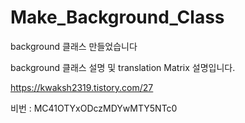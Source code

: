 # Make_Background_Class
background 클래스 만들었습니다

background 클래스 설명 및 translation Matrix 설명입니다.


https://kwaksh2319.tistory.com/27


비번 : MC41OTYxODczMDYwMTY5NTc0
